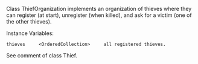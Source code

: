 Class ThiefOrganization implements an organization of thieves where they can register (at start), unregister (when killed), and ask for a victim (one of the other thieves).

Instance Variables:

	thieves		<OrderedCollection>		all registered thieves.

See comment of class Thief.
